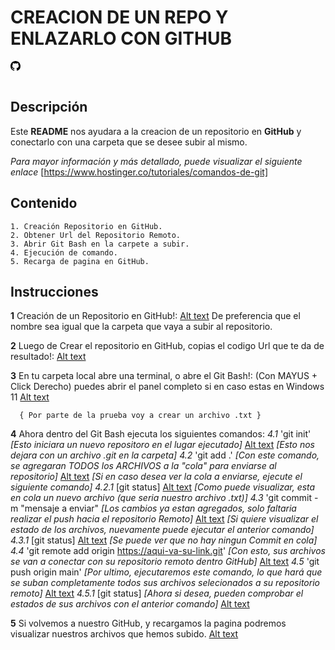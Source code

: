 # CREACION DE UN REPO Y ENLAZARLO CON GITHUB

<svg height="32" width="32">
    <path d="M8 0c4.42 0 8 3.58 8 8a8.013 8.013 0 0 1-5.45 7.59c-.4.08-.55-.17-.55-.38 0-.27.01-1.13.01-2.2 0-.75-.25-1.23-.54-1.48 1.78-.2 3.65-.88 3.65-3.95 0-.88-.31-1.59-.82-2.15.08-.2.36-1.02-.08-2.12 0 0-.67-.22-2.2.82-.64-.18-1.32-.27-2-.27-.68 0-1.36.09-2 .27-1.53-1.03-2.2-.82-2.2-.82-.44 1.1-.16 1.92-.08 2.12-.51.56-.82 1.28-.82 2.15 0 3.06 1.86 3.75 3.64 3.95-.23.2-.44.55-.51 1.07-.46.21-1.61.55-2.33-.66-.15-.24-.6-.83-1.23-.82-.67.01-.27.38.01.53.34.19.73.9.82 1.13.16.45.68 1.31 2.69.94 0 .67.01 1.3.01 1.49 0 .21-.15.45-.55.38A7.995 7.995 0 0 1 0 8c0-4.42 3.58-8 8-8Z"></path>
</svg>

## Descripción

Este **README** nos ayudara a la creacion de un repositorio en **GitHub** y conectarlo con una carpeta que se desee subir al mismo.

*Para mayor información y más detallado, puede visualizar el siguiente enlace*
[https://www.hostinger.co/tutoriales/comandos-de-git]

## Contenido
    1. Creación Repositorio en GitHub.
    2. Obtener Url del Repositorio Remoto.
    3. Abrir Git Bash en la carpete a subir.
    4. Ejecución de comando.
    5. Recarga de pagina en GitHub.

## Instrucciones

**1** Creación de un Repositorio en GitHub!:
      [Alt text](image.png)
      De preferencia que el nombre sea igual que la carpeta que vaya a subir al repositorio.

**2** Luego de Crear el repositorio en GitHub, copias el codigo Url que te da de resultado!:
      [Alt text](image-1.png)

**3** En tu carpeta local abre una terminal, o abre el Git Bash!:
      (Con MAYUS + Click Derecho) puedes abrir el panel completo si en caso estas en Windows 11
      [Alt text](image-2.png)

      { Por parte de la prueba voy a crear un archivo .txt }

**4** Ahora dentro del Git Bash ejecuta los siguientes comandos:
    *4.1* 'git init'
        *[Esto iniciara un nuevo repositoro en el lugar ejecutado]*
        [Alt text](image-3.png)
        *[Esto nos dejara con un archivo .git en la carpeta]*
    *4.2* 'git add .'
        *[Con este comando, se agregaran TODOS los ARCHIVOS a la "cola" para enviarse al repositorio]*
        [Alt text](image-4.png)
        *[Si en caso desea ver la cola a enviarse, ejecute el siguiente comando]*
        *4.2.1* [git status]
              [Alt text](image-5.png)
              *[Como puede visualizar, esta en cola un nuevo archivo (que seria nuestro archivo .txt)]*
    *4.3* 'git commit -m "mensaje a enviar"
        *[Los cambios ya estan agregados, solo faltaria realizar el push hacia el repositorio Remoto]*
        [Alt text](image-6.png)
        *[Si quiere visualizar el estado de los archivos, nuevamente puede ejecutar el anterior comando]*
        *4.3.1* [git status]
              [Alt text](image-7.png)
              *[Se puede ver que no hay ningun Commit en cola]*
    *4.4* 'git remote add origin https://aqui-va-su-link.git'
        *[Con esto, sus archivos se van a conectar con su repositorio remoto dentro GitHub]*
        [Alt text](image-8.png)
    *4.5* 'git push origin main'
        *[Por ultimo, ejecutaremos este comando, lo que hará que se suban completamente todos sus archivos selecionados a su*
        *repositorio remoto]*
        [Alt text](image-9.png)
        *4.5.1* [git status]
              *[Ahora si desea, pueden comprobar el estados de sus archivos con el anterior comando]*
              [Alt text](image-10.png)

**5** Si volvemos a nuestro GitHub, y recargamos la pagina podremos visualizar nuestros archivos que hemos subido.
      [Alt text](image-11.png)
